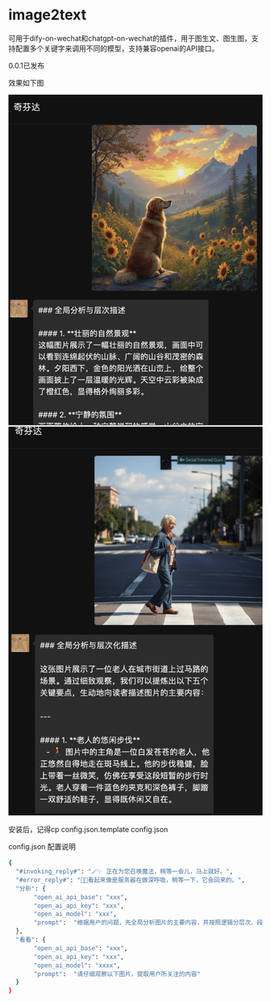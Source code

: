 # image2text
可用于dify-on-wechat和chatgpt-on-wechat的插件，用于图生文、图生图，支持配置多个关键字来调用不同的模型，支持兼容openai的API接口。


0.0.1已发布



效果如下图
<div align="center">
<img width="700" src="./docs/1WechatIMG60579.jpg">
</div>

<div align="center">
<img width="700" src="./docs/1WechatIMG60586.jpg">
</div>




安装后，记得cp config.json.template config.json

config.json 配置说明

```bash
{
  "#invoking_reply#": "🪄✨ 正在为您召唤魔法，稍等一会儿，马上就好。",
  "#error_reply#": "😮‍💨看起来像是服务器在做深呼吸，稍等一下，它会回来的。",
  "分析": {
       "open_ai_api_base": "xxx",
       "open_ai_api_key": "xxx",
       "open_ai_model": "xxx",
       "prompt":  "根据用户的问题，先全局分析图片的主要内容，并按照逻辑分层次、段落，提炼出图片中与用户问题相关的信息、关键要点"
  },
  "看看": {
       "open_ai_api_base": "xxx",
       "open_ai_api_key": "xxx",
       "open_ai_model": "xxxx",
       "prompt":  "请仔细观察以下图片，提取用户所关注的内容"
  }
}

```


